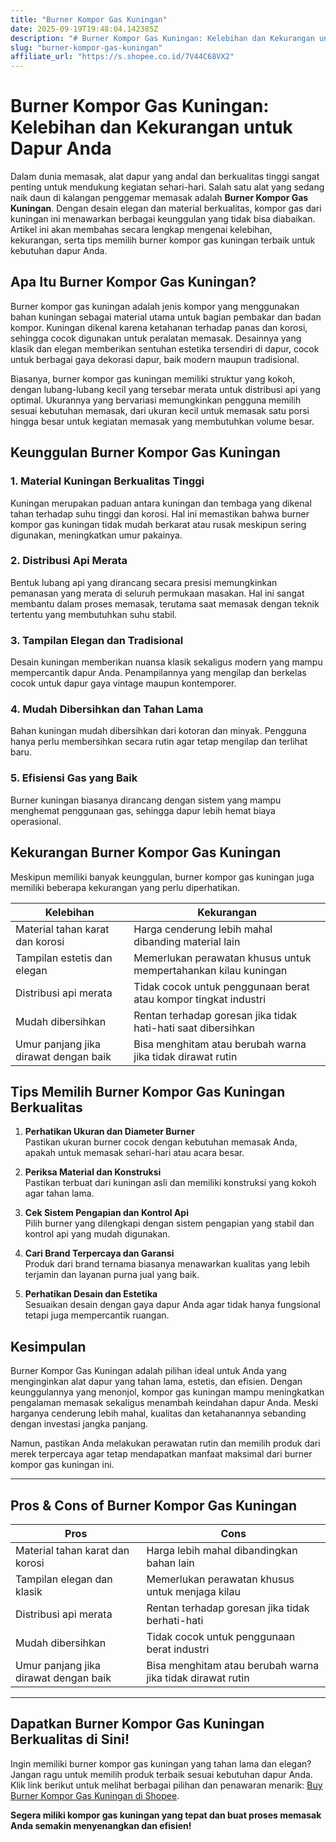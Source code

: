 ```yaml
---
title: "Burner Kompor Gas Kuningan"
date: 2025-09-19T19:48:04.142385Z
description: "# Burner Kompor Gas Kuningan: Kelebihan dan Kekurangan untuk Dapur Anda..."
slug: "burner-kompor-gas-kuningan"
affiliate_url: "https://s.shopee.co.id/7V44C68VX2"
---
```

# Burner Kompor Gas Kuningan: Kelebihan dan Kekurangan untuk Dapur Anda

Dalam dunia memasak, alat dapur yang andal dan berkualitas tinggi sangat penting untuk mendukung kegiatan sehari-hari. Salah satu alat yang sedang naik daun di kalangan penggemar memasak adalah **Burner Kompor Gas Kuningan**. Dengan desain elegan dan material berkualitas, kompor gas dari kuningan ini menawarkan berbagai keunggulan yang tidak bisa diabaikan. Artikel ini akan membahas secara lengkap mengenai kelebihan, kekurangan, serta tips memilih burner kompor gas kuningan terbaik untuk kebutuhan dapur Anda.

## Apa Itu Burner Kompor Gas Kuningan?

Burner kompor gas kuningan adalah jenis kompor yang menggunakan bahan kuningan sebagai material utama untuk bagian pembakar dan badan kompor. Kuningan dikenal karena ketahanan terhadap panas dan korosi, sehingga cocok digunakan untuk peralatan memasak. Desainnya yang klasik dan elegan memberikan sentuhan estetika tersendiri di dapur, cocok untuk berbagai gaya dekorasi dapur, baik modern maupun tradisional.

Biasanya, burner kompor gas kuningan memiliki struktur yang kokoh, dengan lubang-lubang kecil yang tersebar merata untuk distribusi api yang optimal. Ukurannya yang bervariasi memungkinkan pengguna memilih sesuai kebutuhan memasak, dari ukuran kecil untuk memasak satu porsi hingga besar untuk kegiatan memasak yang membutuhkan volume besar.

## Keunggulan Burner Kompor Gas Kuningan

### 1. Material Kuningan Berkualitas Tinggi  
Kuningan merupakan paduan antara kuningan dan tembaga yang dikenal tahan terhadap suhu tinggi dan korosi. Hal ini memastikan bahwa burner kompor gas kuningan tidak mudah berkarat atau rusak meskipun sering digunakan, meningkatkan umur pakainya.

### 2. Distribusi Api Merata  
Bentuk lubang api yang dirancang secara presisi memungkinkan pemanasan yang merata di seluruh permukaan masakan. Hal ini sangat membantu dalam proses memasak, terutama saat memasak dengan teknik tertentu yang membutuhkan suhu stabil.

### 3. Tampilan Elegan dan Tradisional  
Desain kuningan memberikan nuansa klasik sekaligus modern yang mampu mempercantik dapur Anda. Penampilannya yang mengilap dan berkelas cocok untuk dapur gaya vintage maupun kontemporer.

### 4. Mudah Dibersihkan dan Tahan Lama  
Bahan kuningan mudah dibersihkan dari kotoran dan minyak. Pengguna hanya perlu membersihkan secara rutin agar tetap mengilap dan terlihat baru.

### 5. Efisiensi Gas yang Baik  
Burner kuningan biasanya dirancang dengan sistem yang mampu menghemat penggunaan gas, sehingga dapur lebih hemat biaya operasional.

## Kekurangan Burner Kompor Gas Kuningan

Meskipun memiliki banyak keunggulan, burner kompor gas kuningan juga memiliki beberapa kekurangan yang perlu diperhatikan.

| Kelebihan               | Kekurangan                       |
|--------------------------|----------------------------------|
| Material tahan karat dan korosi | Harga cenderung lebih mahal dibanding material lain |
| Tampilan estetis dan elegan | Memerlukan perawatan khusus untuk mempertahankan kilau kuningan |
| Distribusi api merata   | Tidak cocok untuk penggunaan berat atau kompor tingkat industri |
| Mudah dibersihkan       | Rentan terhadap goresan jika tidak hati-hati saat dibersihkan |
| Umur panjang jika dirawat dengan baik | Bisa menghitam atau berubah warna jika tidak dirawat rutin |

## Tips Memilih Burner Kompor Gas Kuningan Berkualitas

1. **Perhatikan Ukuran dan Diameter Burner**  
Pastikan ukuran burner cocok dengan kebutuhan memasak Anda, apakah untuk memasak sehari-hari atau acara besar.

2. **Periksa Material dan Konstruksi**  
Pastikan terbuat dari kuningan asli dan memiliki konstruksi yang kokoh agar tahan lama.

3. **Cek Sistem Pengapian dan Kontrol Api**  
Pilih burner yang dilengkapi dengan sistem pengapian yang stabil dan kontrol api yang mudah digunakan.

4. **Cari Brand Terpercaya dan Garansi**  
Produk dari brand ternama biasanya menawarkan kualitas yang lebih terjamin dan layanan purna jual yang baik.

5. **Perhatikan Desain dan Estetika**  
Sesuaikan desain dengan gaya dapur Anda agar tidak hanya fungsional tetapi juga mempercantik ruangan.

## Kesimpulan

Burner Kompor Gas Kuningan adalah pilihan ideal untuk Anda yang menginginkan alat dapur yang tahan lama, estetis, dan efisien. Dengan keunggulannya yang menonjol, kompor gas kuningan mampu meningkatkan pengalaman memasak sekaligus menambah keindahan dapur Anda. Meski harganya cenderung lebih mahal, kualitas dan ketahanannya sebanding dengan investasi jangka panjang.

Namun, pastikan Anda melakukan perawatan rutin dan memilih produk dari merek terpercaya agar tetap mendapatkan manfaat maksimal dari burner kompor gas kuningan ini.

---

## Pros & Cons of Burner Kompor Gas Kuningan

| **Pros** | **Cons** |
| --- | --- |
| Material tahan karat dan korosi | Harga lebih mahal dibandingkan bahan lain |
| Tampilan elegan dan klasik | Memerlukan perawatan khusus untuk menjaga kilau |
| Distribusi api merata | Rentan terhadap goresan jika tidak berhati-hati |
| Mudah dibersihkan | Tidak cocok untuk penggunaan berat industri |
| Umur panjang jika dirawat dengan baik | Bisa menghitam atau berubah warna jika tidak dirawat rutin |

---

## Dapatkan Burner Kompor Gas Kuningan Berkualitas di Sini!

Ingin memiliki burner kompor gas kuningan yang tahan lama dan elegan? Jangan ragu untuk memilih produk terbaik sesuai kebutuhan dapur Anda. Klik link berikut untuk melihat berbagai pilihan dan penawaran menarik: [Buy Burner Kompor Gas Kuningan di Shopee](https://s.shopee.co.id/7V44C68VX2).

**Segera miliki kompor gas kuningan yang tepat dan buat proses memasak Anda semakin menyenangkan dan efisien!**
